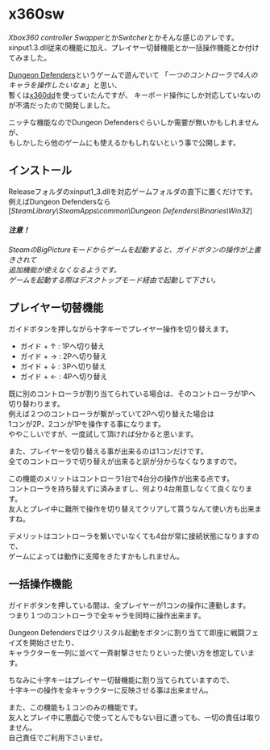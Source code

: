 x360sw
====

*Xbox360 controller Swapper*とか*Switcher*とかそんな感じのアレです。  
xinput1.3.dll従来の機能に加え、プレイヤー切替機能とか一括操作機能とか付けてみました。  

[Dungeon Defenders](http://store.steampowered.com/app/65800/ "Dungeon Defenders")というゲームで遊んでいて
「*一つのコントローラで4人のキャラを操作したいなぁ*」と思い、  
暫くは[x360dd](https://github.com/mikeemoo/x360dd "x360dd")を使っていたんですが、
キーボード操作にしか対応していないのが不満だったので開発しました。

ニッチな機能なのでDungeon Defendersぐらいしか需要が無いかもしれませんが、  
もしかしたら他のゲームにも使えるかもしれないという事で公開します。

## インストール

Releaseフォルダのxinput1_3.dllを対応ゲームフォルダの直下に置くだけです。  
例えばDungeon Defendersなら  
[*SteamLibrary\SteamApps\common\Dungeon Defenders\Binaries\Win32*]

#### *注意！*

*SteamのBigPictureモードからゲームを起動すると、ガイドボタンの操作が上書きされて  
追加機能が使えなくなるようです。  
ゲームを起動する際はデスクトップモード経由で起動して下さい。*

## プレイヤー切替機能

ガイドボタンを押しながら十字キーでプレイヤー操作を切り替えます。  

* ガイド + ↑ : 1Pへ切り替え
* ガイド + → : 2Pへ切り替え
* ガイド + ↓ : 3Pへ切り替え
* ガイド + ← : 4Pへ切り替え

既に別のコントローラが割り当てられている場合は、そのコントローラが1Pへ切り替わります。  
例えば２つのコントローラが繋がっていて2Pへ切り替えた場合は  
1コンが2P、2コンが1Pを操作する事になります。  
ややこしいですが、一度試して頂ければ分かると思います。

また、プレイヤーを切り替える事が出来るのは1コンだけです。  
全てのコントローラで切り替えが出来ると訳が分からなくなりますので。

この機能のメリットはコントローラ1台で4台分の操作が出来る点です。  
コントローラを持ち替えずに済みますし、何より4台用意しなくて良くなります。  
友人とプレイ中に難所で操作を切り替えてクリアして貰うなんて使い方も出来ますね。

デメリットはコントローラを繋いでいなくても4台が常に接続状態になりますので、  
ゲームによっては動作に支障をきたすかもしれません。

## 一括操作機能

ガイドボタンを押している間は、全プレイヤーが1コンの操作に連動します。  
つまり１つのコントローラで全キャラを同時に操作出来ます。

Dungeon Defendersではクリスタル起動をボタンに割り当てて即座に戦闘フェイズを開始させたり、  
キャラクターを一列に並べて一斉射撃させたりといった使い方を想定しています。

ちなみに十字キーはプレイヤー切替機能に割り当てられていますので、  
十字キーの操作を全キャラクターに反映させる事は出来ません。

また、この機能も１コンのみの機能です。  
友人とプレイ中に悪戯心で使ってとんでもない目に遭っても、一切の責任は取りません。  
自己責任でご利用下さいませ。
